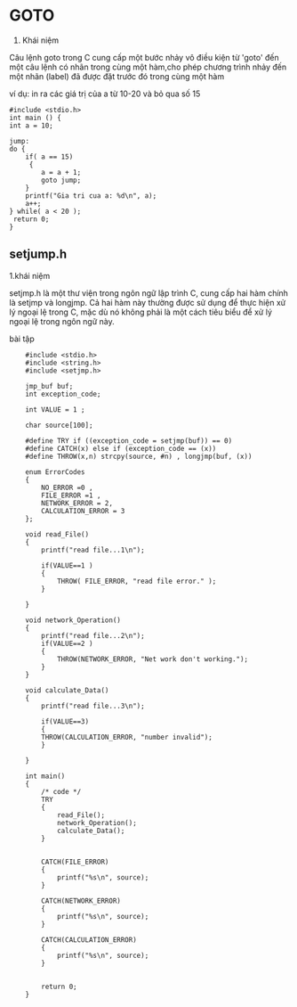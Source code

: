 

#   GOTO

1. Khái niệm 

Câu lệnh goto trong C cung cấp một bước nhảy vô điều kiện từ 'goto' đến một câu lệnh có nhãn trong cùng một hàm,cho phép chương trình nhảy đến một nhãn (label) đã được đặt trước đó trong cùng một hàm

ví dụ:  in ra các giá trị của a từ 10-20 và bỏ qua số 15

    #include <stdio.h>
    int main () {
    int a = 10;
 
    jump:
    do {
        if( a == 15)
         {
            a = a + 1;
            goto jump;
        }
        printf("Gia tri cua a: %d\n", a);
        a++;
    } while( a < 20 );
     return 0;
    }


## setjump.h

1.khái niệm

setjmp.h là một thư viện trong ngôn ngữ lập trình C, cung cấp hai hàm chính là setjmp và longjmp. Cả hai hàm này thường được sử dụng để thực hiện xử lý ngoại lệ trong C, mặc dù nó không phải là một cách tiêu biểu để xử lý ngoại lệ trong ngôn ngữ này.




bài tập

        #include <stdio.h>
        #include <string.h>
        #include <setjmp.h>

        jmp_buf buf;
        int exception_code;

        int VALUE = 1 ;

        char source[100];

        #define TRY if ((exception_code = setjmp(buf)) == 0) 
        #define CATCH(x) else if (exception_code == (x)) 
        #define THROW(x,n) strcpy(source, #n) , longjmp(buf, (x)) 

        enum ErrorCodes 
        { 
            NO_ERROR =0 , 
            FILE_ERROR =1 , 
            NETWORK_ERROR = 2, 
            CALCULATION_ERROR = 3 
        };

        void read_File() 
        {
            printf("read file...1\n");

            if(VALUE==1 )
            {
                THROW( FILE_ERROR, "read file error." );
            }

        }

        void network_Operation() 
        {
            printf("read file...2\n");
            if(VALUE==2 )
            {
                THROW(NETWORK_ERROR, "Net work don't working.");
            } 
        }

        void calculate_Data() 
        {
            printf("read file...3\n");

            if(VALUE==3)
            {
            THROW(CALCULATION_ERROR, "number invalid");
            } 

        }

        int main()
        {
            /* code */
            TRY 
            {
                read_File();
                network_Operation();
                calculate_Data();
            } 


            CATCH(FILE_ERROR) 
            {
                printf("%s\n", source); 
            } 

            CATCH(NETWORK_ERROR) 
            {
                printf("%s\n", source); 
            } 

            CATCH(CALCULATION_ERROR) 
            {
                printf("%s\n", source); 
            } 


            return 0;
        }

            










